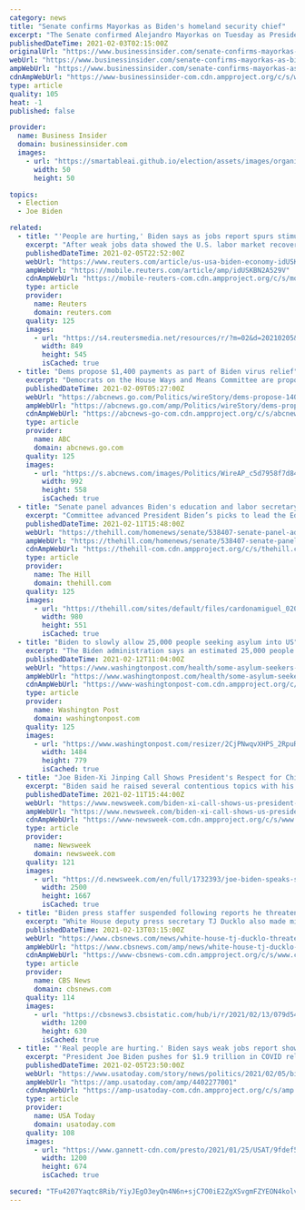 ```yaml
---
category: news
title: "Senate confirms Mayorkas as Biden's homeland security chief"
excerpt: "The Senate confirmed Alejandro Mayorkas on Tuesday as President Joe Biden's homeland security secretary, the first Latino to fill a post that will have a central role in the government's response to ,"
publishedDateTime: 2021-02-03T02:15:00Z
originalUrl: "https://www.businessinsider.com/senate-confirms-mayorkas-as-bidens-homeland-security-chief-2021-2"
webUrl: "https://www.businessinsider.com/senate-confirms-mayorkas-as-bidens-homeland-security-chief-2021-2"
ampWebUrl: "https://www.businessinsider.com/senate-confirms-mayorkas-as-bidens-homeland-security-chief-2021-2?amp"
cdnAmpWebUrl: "https://www-businessinsider-com.cdn.ampproject.org/c/s/www.businessinsider.com/senate-confirms-mayorkas-as-bidens-homeland-security-chief-2021-2?amp"
type: article
quality: 105
heat: -1
published: false

provider:
  name: Business Insider
  domain: businessinsider.com
  images:
    - url: "https://smartableai.github.io/election/assets/images/organizations/businessinsider.com-50x50.jpg"
      width: 50
      height: 50

topics:
  - Election
  - Joe Biden

related:
  - title: "'People are hurting,' Biden says as jobs report spurs stimulus push"
    excerpt: "After weak jobs data showed the U.S. labor market recovery is stalling, President Joe Biden and his economic team on Friday hammered home the same message in meetings, interviews and television appearances: It's time to get more money out to the economy."
    publishedDateTime: 2021-02-05T22:52:00Z
    webUrl: "https://www.reuters.com/article/us-usa-biden-economy-idUSKBN2A529V"
    ampWebUrl: "https://mobile.reuters.com/article/amp/idUSKBN2A529V"
    cdnAmpWebUrl: "https://mobile-reuters-com.cdn.ampproject.org/c/s/mobile.reuters.com/article/amp/idUSKBN2A529V"
    type: article
    provider:
      name: Reuters
      domain: reuters.com
    quality: 125
    images:
      - url: "https://s4.reutersmedia.net/resources/r/?m=02&d=20210205&t=2&i=1550496943&w=&fh=545px&fw=&ll=&pl=&sq=&r=LYNXMPEH141CZ"
        width: 849
        height: 545
        isCached: true
  - title: "Dems propose $1,400 payments as part of Biden virus relief"
    excerpt: "Democrats on the House Ways and Means Committee are proposing an additional $1,400 in direct payments to individuals, bolstered unemployment benefits and more generous tax breaks for families with chi"
    publishedDateTime: 2021-02-09T05:27:00Z
    webUrl: "https://abcnews.go.com/Politics/wireStory/dems-propose-1400-payments-part-biden-virus-relief-75769191"
    ampWebUrl: "https://abcnews.go.com/amp/Politics/wireStory/dems-propose-1400-payments-part-biden-virus-relief-75769191"
    cdnAmpWebUrl: "https://abcnews-go-com.cdn.ampproject.org/c/s/abcnews.go.com/amp/Politics/wireStory/dems-propose-1400-payments-part-biden-virus-relief-75769191"
    type: article
    provider:
      name: ABC
      domain: abcnews.go.com
    quality: 125
    images:
      - url: "https://s.abcnews.com/images/Politics/WireAP_c5d7958f7d844df8ab38fd7848616b66_16x9_992.jpg"
        width: 992
        height: 558
        isCached: true
  - title: "Senate panel advances Biden's education and labor secretary picks"
    excerpt: "Committee advanced President Biden’s picks to lead the Education Department and Labor Department on Thursday with broad bipartisan votes."
    publishedDateTime: 2021-02-11T15:48:00Z
    webUrl: "https://thehill.com/homenews/senate/538407-senate-panel-advances-bidens-education-and-labor-secretary-picks"
    ampWebUrl: "https://thehill.com/homenews/senate/538407-senate-panel-advances-bidens-education-and-labor-secretary-picks?amp"
    cdnAmpWebUrl: "https://thehill-com.cdn.ampproject.org/c/s/thehill.com/homenews/senate/538407-senate-panel-advances-bidens-education-and-labor-secretary-picks?amp"
    type: article
    provider:
      name: The Hill
      domain: thehill.com
    quality: 125
    images:
      - url: "https://thehill.com/sites/default/files/cardonamiguel_020321pool_lead.jpg"
        width: 980
        height: 551
        isCached: true
  - title: "Biden to slowly allow 25,000 people seeking asylum into US"
    excerpt: "The Biden administration says an estimated 25,000 people who are seeking asylum and have been forced to wait in Mexico will be allowed into the U.S. while their cases wind through immigration courts"
    publishedDateTime: 2021-02-12T11:04:00Z
    webUrl: "https://www.washingtonpost.com/health/some-asylum-seekers-waiting-in-mexico-to-be-allowed-in-us/2021/02/12/09d16e3a-6d22-11eb-a66e-e27046e9e898_story.html"
    ampWebUrl: "https://www.washingtonpost.com/health/some-asylum-seekers-waiting-in-mexico-to-be-allowed-in-us/2021/02/12/09d16e3a-6d22-11eb-a66e-e27046e9e898_story.html?outputType=amp"
    cdnAmpWebUrl: "https://www-washingtonpost-com.cdn.ampproject.org/c/s/www.washingtonpost.com/health/some-asylum-seekers-waiting-in-mexico-to-be-allowed-in-us/2021/02/12/09d16e3a-6d22-11eb-a66e-e27046e9e898_story.html?outputType=amp"
    type: article
    provider:
      name: Washington Post
      domain: washingtonpost.com
    quality: 125
    images:
      - url: "https://www.washingtonpost.com/resizer/2CjPNwqvXHPS_2RpuRTKY-p3eVo=/1484x0/www.washingtonpost.com/pb/resources/img/twp-social-share.png"
        width: 1484
        height: 779
        isCached: true
  - title: "Joe Biden-Xi Jinping Call Shows President's Respect for China, State Media Says"
    excerpt: "Biden said he raised several contentious topics with his Chinese counterpart, including human rights abuses and the coronavirus pandemic."
    publishedDateTime: 2021-02-11T15:44:00Z
    webUrl: "https://www.newsweek.com/biden-xi-call-shows-us-president-respect-china-state-media-1568588"
    ampWebUrl: "https://www.newsweek.com/biden-xi-call-shows-us-president-respect-china-state-media-1568588?amp=1"
    cdnAmpWebUrl: "https://www-newsweek-com.cdn.ampproject.org/c/s/www.newsweek.com/biden-xi-call-shows-us-president-respect-china-state-media-1568588?amp=1"
    type: article
    provider:
      name: Newsweek
      domain: newsweek.com
    quality: 121
    images:
      - url: "https://d.newsweek.com/en/full/1732393/joe-biden-speaks-state-department.jpg"
        width: 2500
        height: 1667
        isCached: true
  - title: "Biden press staffer suspended following reports he threatened to \"destroy\" female journalist"
    excerpt: "White House deputy press secretary TJ Ducklo also made misogynistic statements to Politico reporter Tara Palmeri."
    publishedDateTime: 2021-02-13T03:15:00Z
    webUrl: "https://www.cbsnews.com/news/white-house-tj-ducklo-threatens-to-destroy-female-reporter/"
    ampWebUrl: "https://www.cbsnews.com/amp/news/white-house-tj-ducklo-threatens-to-destroy-female-reporter/"
    cdnAmpWebUrl: "https://www-cbsnews-com.cdn.ampproject.org/c/s/www.cbsnews.com/amp/news/white-house-tj-ducklo-threatens-to-destroy-female-reporter/"
    type: article
    provider:
      name: CBS News
      domain: cbsnews.com
    quality: 114
    images:
      - url: "https://cbsnews3.cbsistatic.com/hub/i/r/2021/02/13/079d549e-3fd2-48d9-a40e-f9175aeb386e/thumbnail/1200x630/a32fc430b418c16eeb0a92bd98d32e4a/ap-21043658673903.jpg"
        width: 1200
        height: 630
        isCached: true
  - title: "'Real people are hurting.' Biden says weak jobs report shows why $1.9 trillion in COVID relief is needed"
    excerpt: "President Joe Biden pushes for $1.9 trillion in COVID relief as lackluster jobs report shows U.S. economy continues to sputter amid global pandemic."
    publishedDateTime: 2021-02-05T23:50:00Z
    webUrl: "https://www.usatoday.com/story/news/politics/2021/02/05/biden-says-lackluster-jobs-report-reinforces-need-covid-relief/4402277001/"
    ampWebUrl: "https://amp.usatoday.com/amp/4402277001"
    cdnAmpWebUrl: "https://amp-usatoday-com.cdn.ampproject.org/c/s/amp.usatoday.com/amp/4402277001"
    type: article
    provider:
      name: USA Today
      domain: usatoday.com
    quality: 108
    images:
      - url: "https://www.gannett-cdn.com/presto/2021/01/25/USAT/9fdef51e-e789-4520-94dd-a4236d4d57cb-AP21025782104966_2.jpg?auto=webp&crop=1023,575,x1,y91&format=pjpg&width=1200"
        width: 1200
        height: 674
        isCached: true

secured: "TFu4207Yaqtc8Rib/YiyJEgO3eyQn4N6n+sjC7O0iE2ZgXSvgmFZYEON4kolvfv0ugnKpC2WLd1BIRLetO2+gVm99BSzCgEDbYnS37iBHgKA9c+55GYvReeKnWNqnt4Fo9CiDVmAFrCf+HjN3xCmG7Hl+S7GQ6HK9FvklXfjmD8shin7QPLGdtSwN7Yt/yqD5Srp7YkvBDTSgYrFfl/dL58EAKH1zdiOQUmfueZT05bCijLHtI5ZimWt2rm9quDs++7HMPa1EpuAH0JkBE4YRftk7deXhm/9swXtIseZzALXXY59AzTAt8mditBd2F3xcgKK3QGr2hx907y5MXkH6m+7X2AHG627izd2O8OUyEU=;P/9qjP4w5ziS75bKwdlmtQ=="
---
```


